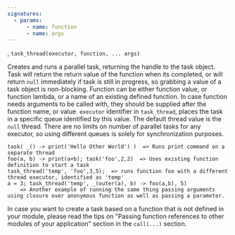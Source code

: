 ```yaml
---
signatures:
  - params:
      - name: function
      - name: args
---
```


, `task_thread(executor, function, ... args)`

Creates and runs a parallel task, returning the handle to the task object. Task will return the return value of the
function when its completed, or will return `null` immediately if task is still in progress, so grabbing a value of
a task object is non-blocking. Function can be either function value, or function lambda, or a name of an existing
defined function. In case function needs arguments to be called with, they should be supplied after the function
name, or value. `executor` identifier in `task_thread`, places the task in a specific queue identified by this value.
The default thread value is the `null` thread. There are no limits on number of parallel tasks for any executor,
so using different queues is solely for synchronization purposes.

```scarpet
task( _() -> print('Hello Other World') )  => Runs print command on a separate thread
foo(a, b) -> print(a+b); task('foo',2,2)  => Uses existing function definition to start a task
task_thread('temp', 'foo',3,5);  => runs function foo with a different thread executor, identified as 'temp'
a = 3; task_thread('temp', _(outer(a), b) -> foo(a,b), 5)
    => Another example of running the same thing passing arguments using closure over anonymous function as well as passing a parameter.
```

In case you want to create a task based on a function that is not defined in your module, please read the tips on
 "Passing function references to other modules of your application" section in the `call(...)` section.
